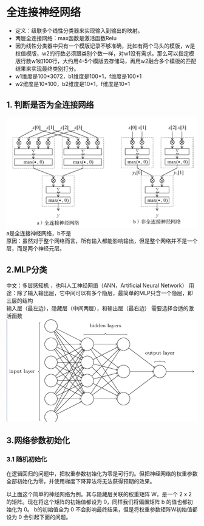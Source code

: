# 全连接神经网络
- 定义：级联多个线性分类器来实现输入到输出的映射。
- 两层全连接网络：max函数是激活函数Relu 
- 因为线性分类器中只有一个模版记录不够准确，比如有两个马头的模版，w是权值模版，w2的行数必须跟类别个数一样，对w1没有需求。那么可以指定模版行数w1如100行，大约用4-5个模版去存储马，再用w2融合多个模版的匹配结果来实现最终类别打分。
- w1维度是100\*3072，b1维度是100\*1，f维度是100\*1
- w2维度是10\*100，b2维度是10\*1，f维度是10\*1  
## 1. 判断是否为全连接网络  
![图片](https://github.com/1511878271/Pytorch/blob/main/8.jpg)  
a是全连接神经网络，b不是  
原因：虽然对于整个网络而言，所有输入都能影响输出，但是整个网络并不是一个层，而是两个神经元层。
## 2.MLP分类  
中文：多层感知机 ，也叫人工神经网络（ANN，Artificial Neural Network）
用途：除了输入输出层，它中间可以有多个隐层，最简单的MLP只含一个隐层，即三层的结构  
输入层（最左边），隐藏层（中间两层），和输出层（最右边） 需要选择合适的激活函数  
![图片](https://github.com/1511878271/Pytorch/blob/main/9.png)
## 3.网络参数初始化  
### 3.1 随机初始化 
在逻辑回归的问题中，把权重参数初始化为零是可行的。但把神经网络的权重参数全部初始化为零，并使用梯度下降算法将无法获得预期的效果。  

以上面这个简单的神经网络为例。其与隐藏层关联的权重矩阵 W，是一个 2 x 2 的矩阵。现在将这个矩阵的初始值都设为 0，同样我们将偏置矩阵 b
的值也都初始化为 0。
b的初始值全为 0 不会影响最终结果，但是将权重参数矩阵W初始值都设为 0 会引起下面的问题。
